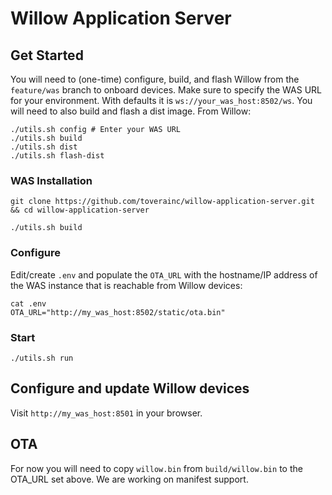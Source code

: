 # Willow Application Server

## Get Started

You will need to (one-time) configure, build, and flash Willow from the ```feature/was``` branch to onboard devices. Make sure to specify the WAS URL for your environment. With defaults it is ```ws://your_was_host:8502/ws```. You will need to also build and flash a dist image. From Willow:

```
./utils.sh config # Enter your WAS URL
./utils.sh build
./utils.sh dist
./utils.sh flash-dist
```

### WAS Installation
```
git clone https://github.com/toverainc/willow-application-server.git && cd willow-application-server

./utils.sh build
```

### Configure
Edit/create ```.env``` and populate the ```OTA_URL``` with the hostname/IP address of the WAS instance that is reachable from Willow devices:

```
cat .env 
OTA_URL="http://my_was_host:8502/static/ota.bin"
```

### Start
```./utils.sh run```

## Configure and update Willow devices
Visit ```http://my_was_host:8501``` in your browser.

## OTA
For now you will need to copy ```willow.bin``` from ```build/willow.bin``` to the OTA_URL set above. We are working on manifest support.
